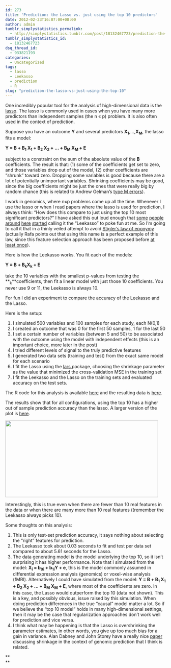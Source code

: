 ```yaml
---
id: 273
title: 'Prediction: the Lasso vs. just using the top 10 predictors'
date: 2012-02-23T16:07:00+00:00
author: admin
tumblr_simplystatistics_permalink:
  - http://simplystatistics.tumblr.com/post/18132467723/prediction-the-lasso-vs-just-using-the-top-10
tumblr_simplystatistics_id:
  - 18132467723
dsq_thread_id:
  - 933821193
categories:
  - Uncategorized
tags:
  - lasso
  - Leekasso
  - prediction
  - R
slug: "prediction-the-lasso-vs-just-using-the-top-10"
---
```

One incredibly popular tool for the analysis of high-dimensional data is the <a href="http://www-stat.stanford.edu/~tibs/lasso.html" target="_blank">lasso</a>. The lasso is commonly used in cases when you have many more predictors than independent samples (the n &#171;&#160;p) problem. It is also often used in the context of prediction.

Suppose you have an outcome **Y** and several predictors **X<sub>1</sub>**,&#8230;,**X<sub>M</sub>**, the lasso fits a model:

**Y = B<sub></sub> + B<sub>1</sub> X<sub>1</sub> + B<sub>2</sub> X<sub>2</sub> + &#8230; + B<sub>M</sub> X<sub>M</sub> + E**

subject to a constraint on the sum of the absolute value of the **B** coefficients. The result is that: (1) some of the coefficients get set to zero, and those variables drop out of the model, (2) other coefficients are &#8220;shrunk&#8221; toward zero. Dropping some variables is good because there are a lot of potentially unimportant variables. Shrinking coefficients may be good, since the big coefficients might be just the ones that were really big by random chance (this is related to Andrew Gelman&#8217;s <a href="http://andrewgelman.com/2011/09/the-statistical-significance-filter/" target="_blank">type M errors</a>).

I work in genomics, where n&#171;p problems come up all the time. Whenever I use the lasso or when I read papers where the lasso is used for prediction, I always think: &#8220;How does this compare to just using the top 10 most significant predictors?&#8221; I have asked this out loud enough that <a href="http://www.biostat.jhsph.edu/~rpeng/" target="_blank">some</a> <a href="http://www.biostat.jhsph.edu/~iruczins/" target="_blank">people</a> <a href="http://www.bcaffo.com/" target="_blank">around</a> <a href="http://rafalab.jhsph.edu/" target="_blank">here</a> <a href="http://people.csail.mit.edu/mrosenblum/" target="_blank">started</a> calling it the &#8220;Leekasso&#8221; to poke fun at me. So I&#8217;m going to call it that in a thinly veiled attempt to avoid <a href="http://en.wikipedia.org/wiki/Stigler's_law_of_eponymy" target="_blank">Stigler&#8217;s law of eponymy</a> (actually Rafa points out that using this name is a perfect example of this law, since this feature selection approach has been proposed before <a href="http://www.stat.berkeley.edu/tech-reports/576.pdf" target="_blank">at least once</a>). 

Here is how the Leekasso works. You fit each of the models:

**Y = B<sub></sub> + B<sub>k</sub>X<sub>k</sub> + E**

take the 10 variables with the smallest p-values from testing the **<sub>k</sub>**coefficients, then fit a linear model with just those 10 coefficients. You never use 9 or 11, the Leekasso is always 10.

For fun I did an experiment to compare the accuracy of the Leekasso and the Lasso.

Here is the setup:

  1. I simulated 500 variables and 100 samples for each study, each N(0,1)
  2. I created an outcome that was 0 for the first 50 samples, 1 for the last 50
  3. I set a certain number of variables (between 5 and 50) to be associated with the outcome using the model with independent effects (this is an important choice, more later in the post)
  4. I tried different levels of signal to the truly predictive features
  5. I generated two data sets (training and test) from the exact same model for each scenario
  6. I fit the Lasso using the <a href="http://cran.r-project.org/web/packages/lars/index.html" target="_blank">lars </a>package, choosing the shrinkage parameter as the value that minimized the cross-validation MSE in the training set
  7. I fit the Leekasso and the Lasso on the training sets and evaluated accuracy on the test sets.

The R code for this analysis is available <a href="http://biostat.jhsph.edu/~jleek/code/leekasso.R" target="_blank">here</a> and the resulting data is <a href="http://biostat.jhsph.edu/~jleek/code/lassodata.rda" target="_blank">here</a>.

The results show that for all configurations, using the top 10 has a higher out of sample prediction accuracy than the lasso. A larger version of the plot is <a href="http://biostat.jhsph.edu/~jleek/code/accuracy-plot.png" target="_blank">here</a>.

<img height="240" src="http://biostat.jhsph.edu/~jleek/code/accuracy-plot.png" width="480" />

Interestingly, this is true even when there are fewer than 10 real features in the data or when there are many more than 10 real features ((remember the Leekasso always picks 10).

Some thoughts on this analysis:

  1. This is only test-set prediction accuracy, it says nothing about selecting the &#8220;right&#8221; features for prediction.
  2. The Leekasso took about 0.03 seconds to fit and test per data set compared to about 5.61 seconds for the Lasso.
  3. The data generating model is the model underlying the top 10, so it isn&#8217;t surprising it has higher performance. Note that I simulated from the model: **X<sub>i</sub> = b<sub>0i</sub> + b<sub>1i</sub>Y + e**, this is the model commonly assumed in differential expression analysis (genomics) or voxel-wise analysis (fMRI). Alternatively I could have simulated from the model: **Y = B<sub></sub> + B<sub>1</sub> X<sub>1</sub> + B<sub>2</sub> X<sub>2</sub> + &#8230; + B<sub>M</sub> X<sub>M</sub> + E**, where most of the coefficients are zero. In this case, the Lasso would outperform the top 10 (data not shown). This is a key, and possibly obvious, issue raised by this simulation. When doing prediction differences in the true &#8220;causal&#8221; model matter a lot. So if we believe the &#8220;top 10 model&#8221; holds in many high-dimensional settings, then it may be the case that regularization approaches don&#8217;t work well for prediction and vice versa.
  4. I think what may be happening is that the Lasso is overshrinking the parameter estimates, in other words, you give up too much bias for a gain in variance. Alan Dabney and John Storey have a really nice <a href="http://www.plosone.org/article/info:doi%2F10.1371%2Fjournal.pone.0001002" target="_blank">paper</a> discussing shrinkage in the context of genomic prediction that I think is related.

**  
**
